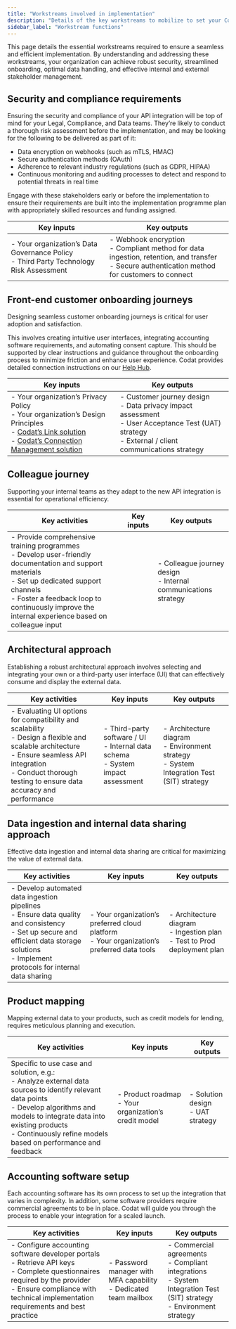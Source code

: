 ```yaml
---
title: "Workstreams involved in implementation"
description: "Details of the key workstreams to mobilize to set your Codat implementation up for success"
sidebar_label: "Workstream functions"
---
```


This page details the essential workstreams required to ensure a seamless and efficient implementation. By understanding and addressing these workstreams, your organization can achieve robust security, streamlined onboarding, optimal data handling, and effective internal and external stakeholder management.
 
## Security and compliance requirements

Ensuring the security and compliance of your API integration will be top of mind for your Legal, Compliance, and Data teams. They’re likely to conduct a thorough risk assessment before the implementation, and may be looking for the following to be delivered as part of it: 

- Data encryption on webhooks (such as mTLS, HMAC) 
- Secure authentication methods (OAuth)
- Adherence to relevant industry regulations (such as GDPR, HIPAA)
- Continuous monitoring and auditing processes to detect and respond to potential threats in real time

Engage with these stakeholders early or before the implementation to ensure their requirements are built into the implementation programme plan with appropriately skilled resources and funding assigned.

| Key inputs | Key outputs |
| ----------- | ----------- |
| - Your organization’s Data Governance Policy <br/> - Third Party Technology Risk Assessment| - Webhook encryption <br/> - Compliant method for data ingestion, retention, and transfer <br/> - Secure authentication method for customers to connect|

## Front-end customer onboarding journeys

Designing seamless customer onboarding journeys is critical for user adoption and satisfaction. 

This involves creating intuitive user interfaces, integrating accounting software requirements, and automating consent capture. This should be supported by clear instructions and guidance throughout the onboarding process to minimize friction and enhance user experience. Codat provides detailed connection instructions on our [Help Hub](https://help.codat.io/).

| Key inputs | Key outputs |
| ----------- | ----------- |
| - Your organization’s Privacy Policy <br/> - Your organization’s Design Principles <br/> - [Codat’s Link solution](/auth-flow/overview) <br/> - [Codat’s Connection Management solution](/auth-flow/optimize/connection-management)| - Customer journey design <br/> - Data privacy impact assessment <br/> - User Acceptance Test (UAT) strategy <br/> - External / client communications strategy|

## Colleague journey

Supporting your internal teams as they adapt to the new API integration is essential for operational efficiency.

| Key activities | Key inputs | Key outputs |
| ----------- | ----------- | ----------- |
| - Provide comprehensive training programmes <br/> - Develop user-friendly documentation and support materials <br/> - Set up dedicated support channels <br/> - Foster a feedback loop to continuously improve the internal experience based on colleague input| | - Colleague journey design <br/> - Internal communications strategy|
 
## Architectural approach

Establishing a robust architectural approach involves selecting and integrating your own or a third-party user interface (UI) that can effectively consume and display the external data. 

| Key activities | Key inputs | Key outputs |
| ----------- | ----------- | ----------- |
| - Evaluating UI options for compatibility and scalability <br/> - Design a flexible and scalable architecture <br/> - Ensure seamless API integration <br/> - Conduct thorough testing to ensure data accuracy and performance| - Third-party software / UI <br/> - Internal data schema <br/> - System impact assessment| - Architecture diagram <br/> - Environment strategy <br/> - System Integration Test (SIT) strategy|

## Data ingestion and internal data sharing approach

Effective data ingestion and internal data sharing are critical for maximizing the value of external data. 

| Key activities | Key inputs | Key outputs |
| ----------- | ----------- | ----------- |
| - Develop automated data ingestion pipelines <br/> - Ensure data quality and consistency <br/> - Set up secure and efficient data storage solutions <br/> - Implement protocols for internal data sharing| - Your organization’s preferred cloud platform <br/> - Your organization’s preferred data tools| - Architecture diagram <br/> - Ingestion plan <br/> - Test to Prod deployment plan|

## Product mapping

Mapping external data to your products, such as credit models for lending, requires meticulous planning and execution. 

| Key activities | Key inputs | Key outputs |
| ----------- | ----------- | ----------- |
| Specific to use case and solution, e.g.: <br/> - Analyze external data sources to identify relevant data points <br/> - Develop algorithms and models to integrate data into existing products <br/> - Continuously refine models based on performance and feedback| - Product roadmap <br/> - Your organization’s credit model| - Solution design <br/> - UAT strategy|

## Accounting software setup

Each accounting software has its own process to set up the integration that varies in complexity. In addition, some software providers require commercial agreements to be in place. Codat will guide you through the process to enable your integration for a scaled launch.

| Key activities | Key inputs | Key outputs |
| ----------- | ----------- | ----------- |
| - Configure accounting software developer portals <br/> - Retrieve API keys <br/> - Complete questionnaires required by the provider <br/> - Ensure compliance with technical implementation requirements and best practice| - Password manager with MFA capability <br/> - Dedicated team mailbox| - Commercial agreements <br/> - Compliant integrations <br/> - System Integration Test (SIT) strategy <br/> - Environment strategy|